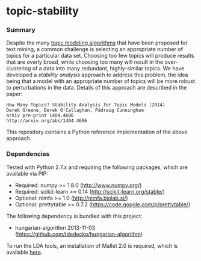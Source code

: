 topic-stability
===============

### Summary
Despite the many [topic modeling algorithms](http://en.wikipedia.org/wiki/Topic_model) that have been proposed for text mining, a common challenge is selecting an appropriate number of topics for a particular data set. Choosing too few topics will produce results that are overly broad, while choosing too many will result in the over-clustering of a data into many redundant, highly-similar topics. We have developed a *stability analysis* approach to address this problem, the idea being that a model with an appropriate number of topics will be more robust to perturbations in the data. Details of this approach are described in the paper:

	How Many Topics? Stability Analysis for Topic Models (2014)
	Derek Greene, Derek O'Callaghan, Pádraig Cunningham
	arXiv pre-print 1404.4606
	http://arxiv.org/abs/1404.4606
	
This repository contains a Python reference implementation of the above approach.

### Dependencies
Tested with Python 2.7.x and requiring the following packages, which are available via PIP:
 - Required: numpy >= 1.8.0 (http://www.numpy.org/)
 - Required: scikit-learn >= 0.14 (http://scikit-learn.org/stable/)
 - Optional: nimfa >= 1.0 (http://nimfa.biolab.si/)
 - Optional: prettytable >= 0.7.2 (https://code.google.com/p/prettytable/)

The following dependency is bundled with this project:
- hungarian-algorithm 2013-11-03 (https://github.com/tdedecko/hungarian-algorithm)
 
To run the LDA tools, an installation of Mallet 2.0 is required, which is available [here](http://mallet.cs.umass.edu/).
